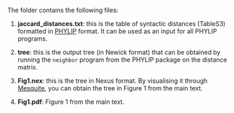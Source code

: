 The folder contains the following files:

1. **jaccard_distances.txt**: this is the table of syntactic distances (TableS3) formatted in [PHYLIP](https://evolution.genetics.washington.edu/phylip.html) format. It can be used as an input for all PHYLIP programs.

2. **tree**: this is the output tree (in Newick format) that can be obtained by running the ```neighbor``` program from the PHYLIP package on the distance matrix.

3. **Fig1.nex**: this is the tree in Nexus format. By visualising it through [Mesquite](https://www.mesquiteproject.org), you can obtain the tree in Figure 1 from the main text.

4. **Fig1.pdf**: Figure 1 from the main text.
